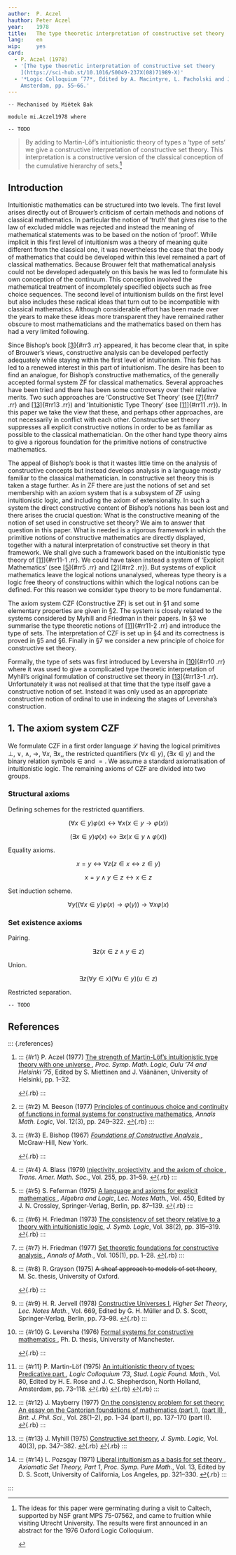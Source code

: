 ```yaml
---
author:  P. Aczel
hauthor: Peter Aczel
year:    1978
title:   The type theoretic interpretation of constructive set theory
lang:    en
wip:     yes
card:
  - P. Aczel (1978)
  - '[The type theoretic interpretation of constructive set theory
    ](https://sci-hub.st/10.1016/S0049-237X(08)71989-X)'
  - '*Logic Colloquium ’77*, Edited by A. Macintyre, L. Pacholski and J. Paris, North Holland,
    Amsterdam, pp. 55–66.'
---
```


```
-- Mechanised by Miëtek Bak

module mi.Aczel1978 where

-- TODO
```

> By adding to Martin-Löf’s intuitionistic theory of types a ‘type of sets’ we give a constructive
> interpretation of constructive set theory.  This interpretation is a constructive version of the
> classical conception of the cumulative hierarchy of sets.[^1]


## Introduction

Intuitionistic mathematics can be structured into two levels.  The first level arises directly out
of Brouwer’s criticism of certain methods and notions of classical mathematics.  In particular the
notion of ‘truth’ that gives rise to the law of excluded middle was rejected and instead the meaning
of mathematical statements was to be based on the notion of ‘proof’.  While implicit in this first
level of intuitionism was a theory of meaning quite different from the classical one, it was
nevertheless the case that the body of mathematics that could be developed within this level
remained a part of classical mathematics.  Because Brouwer felt that mathematical analysis could not
be developed adequately on this basis he was led to formulate his own conception of the continuum.
This conception involved the mathematical treatment of incompletely specified objects such as free
choice sequences.  The second level of intuitionism builds on the first level but also includes
these radical ideas that turn out to be incompatible with classical mathematics.  Although
considerable effort has been made over the years to make these ideas more transparent they have
remained rather obscure to most mathematicians and the mathematics based on them has had a very
limited following.

Since Bishop’s book [[3]](#r3){#rr3 .rr} appeared, it has become clear that, in spite of Brouwer’s
views, constructive analysis can be developed perfectly adequately while staying within the first
level of intuitionism.  This fact has led to a renewed interest in this part of intuitionism.  The
desire has been to find an analogue, for Bishop’s constructive mathematics, of the generally
accepted formal system $\text{ZF}$ for classical mathematics.  Several approaches have been tried
and there has been some controversy over their relative merits.  Two such approaches are
‘Constructive Set Theory’ (see [[7]](#r7){#rr7 .rr} and [[13]](#r13){#rr13 .rr}) and ‘Intuitionistic
Type Theory’ (see [[11]](#r11){#rr11 .rr}).  In this paper we take the view that these, and perhaps
other approaches, are not necessarily in conflict with each other.  Constructive set theory
suppresses all explicit constructive notions in order to be as familiar as possible to the classical
mathematician.  On the other hand type theory aims to give a rigorous foundation for the primitive
notions of constructive mathematics.

The appeal of Bishop’s book is that it wastes little time on the analysis of constructive concepts
but instead develops analysis in a language mostly familiar to the classical mathematician.  In
constructive set theory this is taken a stage further.  As in $\text{ZF}$ there are just the notions
of set and set membership with an axiom system that is a subsystem of $\text{ZF}$ using
intuitionistic logic, and including the axiom of extensionality.  In such a system the direct
constructive content of Bishop’s notions has been lost and there arises the crucial question:  What
is the constructive meaning of the notion of set used in constructive set theory?  We aim to answer
that question in this paper.  What is needed is a rigorous framework in which the primitive notions
of constructive mathematics are directly displayed, together with a natural interpretation of
constructive set theory in that framework.  We shall give such a framework based on the
intuitionistic type theory of [[11]](#r11){#rr11-1 .rr}.  We could have taken instead a system of
‘Explicit Mathematics’ (see [[5]](#r5){#rr5 .rr} and [[2]](#r2){#rr2 .rr}).  But systems of explicit
mathematics leave the logical notions unanalysed, whereas type theory is a logic free theory of
constructions within which the logical notions can be defined.  For this reason we consider type
theory to be more fundamental.

The axiom system $\text{CZF}$ (Constructive $\text{ZF}$) is set out in §1 and some elementary
properties are given in §2.  The system is closely related to the systems considered by Myhill and
Friedman in their papers.  In §3 we summarise the type theoretic notions of [[11]](#r11){#rr11-2
.rr} and introduce the type of sets.  The interpretation of $\text{CZF}$ is set up in §4 and its
correctness is proved in §5 and §6.  Finally in §7 we consider a new principle of choice for
constructive set theory.

Formally, the type of sets was first introduced by Leversha in [[10]](#r10){#rr10 .rr} where it was
used to give a complicated type theoretic interpretation of Myhill’s original formulation of
constructive set theory in [[13]](#r13){#rr13-1 .rr}.  Unfortunately it was not realised at that
time that the type itself gave a constructive notion of set.  Instead it was only used as an
appropriate constructive notion of ordinal to use in indexing the stages of Leversha’s construction.


## 1. The axiom system $\text{CZF}$

We formulate $\text{CZF}$ in a first order language $\mathcal{L}$ having the logical primitives
$\bot,$ $∨,$ $∧,$ $→,$ $∀x,$ $∃x,$, the restricted quantifiers $(∀x∈y),$ $(∃x∈y)$ and the binary
relation symbols $∈$ and $=.$  We assume a standard axiomatisation of intuitionistic logic.  The
remaining axioms of $\text{CZF}$ are divided into two groups.

### Structural axioms

Defining schemes for the restricted quantifiers.

$$(∀x∈y)φ(x) ↔ ∀x(x∈y → φ(x))$$

$$(∃x∈y)φ(x) ↔ ∃x(x∈y ∧ φ(x))$$

Equality axioms.

$$x = y ↔ ∀z(z∈x ↔ z∈y)$$

$$x = y ∧ y∈z ↔ x∈z$$

Set induction scheme.

$$∀y ((∀x∈y)φ(x) → φ(y)) → ∀xφ(x)$$

### Set existence axioms

Pairing.

$$∃z(x∈z ∧ y∈z)$$

Union.

$$∃z(∀y∈x)(∀u∈y)(u∈z)$$

Restricted separation.

```
-- TODO
```

## References

::: {.references}

1.   ::: {#r1}
     P. Aczel (1977) [The strength of Martin-Löf’s intuitionistic type theory with one universe
     ](https://jyu.finna.fi/Record/vaari.1584852),
     *Proc. Symp. Math. Logic, Oulu ’74 and Helsinki ’75*, Edited by S. Miettinen and J. Väänänen,
     University of Helsinki, pp. 1–32.
     <!-- TODO: document missing -->
     [↩](#rr1){.rb}
     :::

2.   ::: {#r2}
     M. Beeson (1977) [Principles of continuous choice and continuity of functions in formal systems
     for constructive mathematics](https://sci-hub.st/10.1016/S0003-4843(77)80003-X),
     *Annals Math. Logic*, Vol. 12(3), pp. 249–322.
     [↩](#rr2){.rb}
     :::

3.   ::: {#r3}
     E. Bishop (1967) *[Foundations of Constructive Analysis
     ](https://library.lol/main/D69762DE514CE40FAA389C6F178F66D4)*,
     McGraw-Hill, New York.
     <!-- TODO: DOI missing -->
     [↩](#rr3){.rb}
     :::

4.   ::: {#r4}
     A. Blass (1979) [Injectivity, projectivity, and the axiom of choice
     ](https://sci-hub.st/10.1090/S0002-9947-1979-0542870-6),
     *Trans. Amer. Math. Soc.*, Vol. 255, pp. 31–59.
     [↩](#rr4){.rb}
     :::

5.   ::: {#r5}
     S. Feferman (1975) [A language and axioms for explicit mathematics
     ](https://sci-hub.st/10.1007/BFb0062852),
     *Algebra and Logic*, *Lec. Notes Math.*, Vol. 450, Edited by J. N. Crossley, Springer-Verlag,
     Berlin, pp. 87–139.
     [↩](#rr5){.rb}
     :::

6.   ::: {#r6}
     H. Friedman (1973) [The consistency of set theory relative to a theory with intuitionistic
     logic](https://sci-hub.st/10.2307/2272068),
     *J. Symb. Logic*, Vol. 38(2), pp. 315–319.
     [↩](#rr6){.rb}
     :::

7.   ::: {#r7}
     H. Friedman (1977) [Set theoretic foundations for constructive analysis
     ](https://sci-hub.st/10.2307/1971023),
     *Annals of Math.*, Vol. 105(1), pp. 1–28.
     [↩](#rr7){.rb}
     :::

8.   ::: {#r8}
     R. Grayson (1975) ~~A sheaf approach to models of set theory~~,
     M. Sc. thesis, University of Oxford.
     <!-- TODO: document missing -->
     [↩](#rr8){.rb}
     :::

9.   ::: {#r9}
     H. R. Jervell (1978) [Constructive Universes I](https://sci-hub.st/10.1007/BFb0103103),
     *Higher Set Theory*, *Lec. Notes Math.*, Vol. 669, Edited by G. H. Müller and D. S. Scott,
     Springer-Verlag, Berlin, pp. 73–98.
     [↩](#rr9){.rb}
     :::

10.  ::: {#r10}
     G. Leversha (1976) [Formal systems for constructive mathematics
     ](https://solo.bodleian.ox.ac.uk/permalink/44OXF_INST/ao2p7t/cdi_proquest_journals_301376483),
     Ph. D. thesis, University of Manchester.
     <!-- TODO: document missing -->
     [↩](#rr10){.rb}
     :::

11.  ::: {#r11}
     P. Martin-Löf (1975) [An intuitionistic theory of types: Predicative part
     ](https://sci-hub.st/10.1016/S0049-237X(08)71945-1), *Logic Colloquium ’73*, *Stud. Logic
     Found. Math.*, Vol. 80, Edited by H. E. Rose and J. C. Shepherdson, North Holland, Amsterdam,
     pp. 73–118.
     [↩](#rr11){.rb}
     [↩](#rr11-1){.rb}
     [↩](#rr11-2){.rb}
     :::

12.  ::: {#r12}
     J. Mayberry (1977) [On the consistency problem for set theory: An essay on the Cantorian
     foundations of mathematics (part I)](https://sci-hub.st/10.1093/bjps/28.1.1), [(part II)
     ](https://sci-hub.st/10.1093/bjps/28.2.137), *Brit. J. Phil. Sci.*, Vol. 28(1–2), pp. 1–34
     (part I), pp. 137–170 (part II).
     [↩](#rr12){.rb}
     :::

13.  ::: {#r13}
     J. Myhill (1975) [Constructive set theory](https://sci-hub.st/10.2307/2272159),
     *J. Symb. Logic,* Vol. 40(3), pp. 347–382.
     [↩](#rr13){.rb}
     [↩](#rr13-1){.rb}
     :::

14.  ::: {#r14}
     L. Pozsgay (1971) [Liberal intuitionism as a basis for set theory
     ](https://library.lol/main/5F885CC6CC2FA1B1EB7BC55FC69098F1),
     *Axiomatic Set Theory, Part 1*, *Proc. Symp. Pure Math.*, Vol. 13, Edited by D. S. Scott,
     University of California, Los Angeles, pp. 321–330.
     [↩](#rr14){.rb}
     :::

:::

<!-- ******************************************************************************************* -->

[^1]:  The ideas for this paper were germinating during a visit to Caltech, supported by NSF grant
       MPS 75-07562, and came to fruition while visiting Utrecht University.  The results were
       first announced in an abstract for the 1976 Oxford Logic Colloquium.
       <!-- -->

